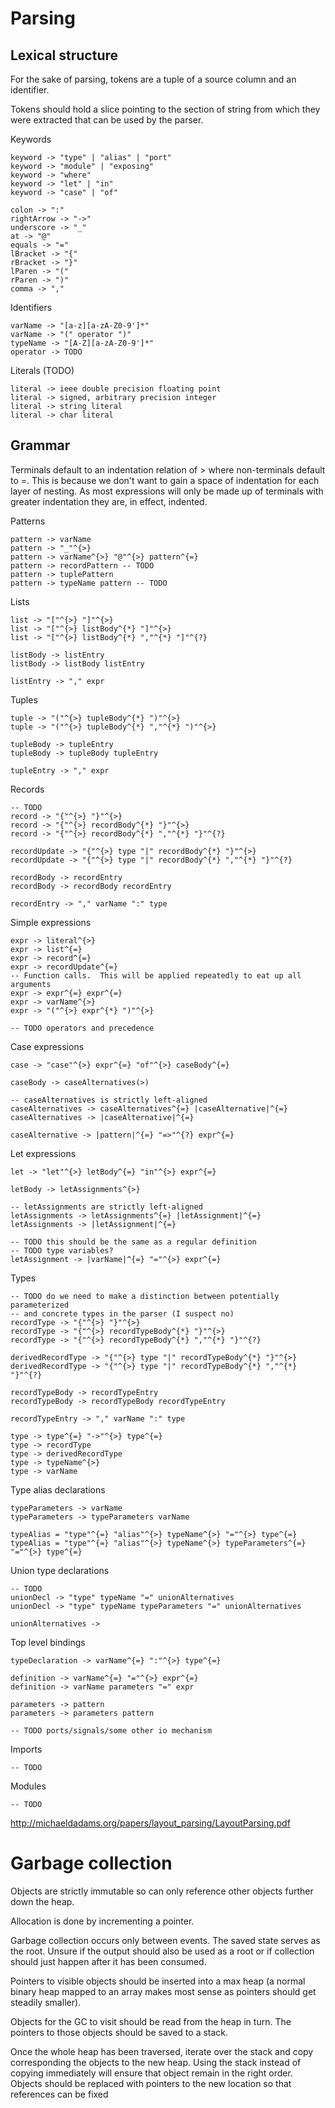
Parsing
=======
Lexical structure
-----------------

For the sake of parsing, tokens are a tuple of a source column and an identifier.

Tokens should hold a slice pointing to the section of string from which they were extracted that can be used by the parser.


Keywords

    keyword -> "type" | "alias" | "port"
    keyword -> "module" | "exposing"
    keyword -> "where"
    keyword -> "let" | "in"
    keyword -> "case" | "of"

    colon -> ":"
    rightArrow -> "->"
    underscore -> "_"
    at -> "@"
    equals -> "="
    lBracket -> "{"
    rBracket -> "}"
    lParen -> "("
    rParen -> ")"
    comma -> ","


Identifiers

    varName -> "[a-z][a-zA-Z0-9']*"
    varName -> "(" operator ")"
    typeName -> "[A-Z][a-zA-Z0-9']*"
    operator -> TODO


Literals (TODO)

    literal -> ieee double precision floating point
    literal -> signed, arbitrary precision integer
    literal -> string literal
    literal -> char literal


Grammar
-------
Terminals default to an indentation relation of $>$ where non-terminals default to $=$.
This is because we don't want to gain a space of indentation for each layer of nesting.
As most expressions will only be made up of terminals with greater indentation they are, in effect, indented.




Patterns

    pattern -> varName
    pattern -> "_"^{>}
    pattern -> varName^{>} "@"^{>} pattern^{=}
    pattern -> recordPattern -- TODO
    pattern -> tuplePattern
    pattern -> typeName pattern -- TODO


Lists

    list -> "["^{>} "]"^{>}
    list -> "["^{>} listBody^{*} "]"^{>}
    list -> "["^{>} listBody^{*} ","^{*} "]"^{?}

    listBody -> listEntry
    listBody -> listBody listEntry

    listEntry -> "," expr

Tuples

    tuple -> "("^{>} tupleBody^{*} ")"^{>}
    tuple -> "("^{>} tupleBody^{*} ","^{*} ")"^{>}

    tupleBody -> tupleEntry
    tupleBody -> tupleBody tupleEntry

    tupleEntry -> "," expr

Records

    -- TODO
    record -> "{"^{>} "}"^{>}
    record -> "{"^{>} recordBody^{*} "}"^{>}
    record -> "{"^{>} recordBody^{*} ","^{*} "}"^{?}

    recordUpdate -> "{"^{>} type "|" recordBody^{*} "}"^{>}
    recordUpdate -> "{"^{>} type "|" recordBody^{*} ","^{*} "}"^{?}

    recordBody -> recordEntry
    recordBody -> recordBody recordEntry

    recordEntry -> "," varName ":" type


Simple expressions

    expr -> literal^{>}
    expr -> list^{=}
    expr -> record^{=}
    expr -> recordUpdate^{=}
    -- Function calls.  This will be applied repeatedly to eat up all arguments
    expr -> expr^{=} expr^{=}
    expr -> varName^{>}
    expr -> "("^{>} expr^{*} ")"^{>}

    -- TODO operators and precedence


Case expressions

    case -> "case"^{>} expr^{=} "of"^{>} caseBody^{=}

    caseBody -> caseAlternatives(>)

    -- caseAlternatives is strictly left-aligned
    caseAlternatives -> caseAlternatives^{=} |caseAlternative|^{=}
    caseAlternatives -> |caseAlternative|^{=}

    caseAlternative -> |pattern|^{=} "=>"^{?} expr^{=}


Let expressions

    let -> "let"^{>} letBody^{=} "in"^{>} expr^{=}

    letBody -> letAssignments^{>}

    -- letAssignments are strictly left-aligned
    letAssignments -> letAssignments^{=} |letAssignment|^{=}
    letAssignments -> |letAssignment|^{=}

    -- TODO this should be the same as a regular definition
    -- TODO type variables?
    letAssignment -> |varName|^{=} "="^{>} expr^{=}


Types

    -- TODO do we need to make a distinction between potentially parameterized
    -- and concrete types in the parser (I suspect no)
    recordType -> "{"^{>} "}"^{>}
    recordType -> "{"^{>} recordTypeBody^{*} "}"^{>}
    recordType -> "{"^{>} recordTypeBody^{*} ","^{*} "}"^{?}

    derivedRecordType -> "{"^{>} type "|" recordTypeBody^{*} "}"^{>}
    derivedRecordType -> "{"^{>} type "|" recordTypeBody^{*} ","^{*} "}"^{?}

    recordTypeBody -> recordTypeEntry
    recordTypeBody -> recordTypeBody recordTypeEntry

    recordTypeEntry -> "," varName ":" type

    type -> type^{=} "->"^{>} type^{=}
    type -> recordType
    type -> derivedRecordType
    type -> typeName^{>}
    type -> varName


Type alias declarations

    typeParameters -> varName
    typeParameters -> typeParameters varName

    typeAlias = "type"^{=} "alias"^{>} typeName^{>} "="^{>} type^{=}
    typeAlias = "type"^{=} "alias"^{>} typeName^{>} typeParameters^{=} "="^{>} type^{=}


Union type declarations

    -- TODO
    unionDecl -> "type" typeName "=" unionAlternatives
    unionDecl -> "type" typeName typeParameters "=" unionAlternatives

    unionAlternatives ->


Top level bindings

    typeDeclaration -> varName^{=} ":"^{>} type^{=}

    definition -> varName^{=} "="^{>} expr^{=}
    definition -> varName parameters "=" expr
    
    parameters -> pattern
    parameters -> parameters pattern

    -- TODO ports/signals/some other io mechanism


Imports

    -- TODO


Modules

    -- TODO


http://michaeldadams.org/papers/layout_parsing/LayoutParsing.pdf



Garbage collection
==================

Objects are strictly immutable so can only reference other objects further down the heap.

Allocation is done by incrementing a pointer.

Garbage collection occurs only between events.
The saved state serves as the root.
Unsure if the output should also be used as a root or if collection should just happen after it has been consumed.

Pointers to visible objects should be inserted into a max heap (a normal binary heap mapped to an array makes most sense as pointers should get steadily smaller).

Objects for the GC to visit should be read from the heap in turn.  The pointers to those objects should be saved to a stack.

Once the whole heap has been traversed, iterate over the stack and copy corresponding the objects to the new heap.
Using the stack instead of copying immediately will ensure that object remain in the right order.
Objects should be replaced with pointers to the new location so that references can be fixed
